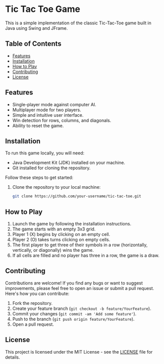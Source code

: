 # Tic Tac Toe Game

This is a simple implementation of the classic Tic-Tac-Toe game built in Java using Swing and JFrame.

## Table of Contents

- [Features](#features)
- [Installation](#installation)
- [How to Play](#how-to-play)
- [Contributing](#contributing)
- [License](#license)

## Features

- Single-player mode against computer AI.
- Multiplayer mode for two players.
- Simple and intuitive user interface.
- Win detection for rows, columns, and diagonals.
- Ability to reset the game.

## Installation

To run this game locally, you will need:

- Java Development Kit (JDK) installed on your machine.
- Git installed for cloning the repository.

Follow these steps to get started:

1. Clone the repository to your local machine:

   ```bash
   git clone https://github.com/your-username/tic-tac-toe.git

## How to Play

1. Launch the game by following the installation instructions.
2. The game starts with an empty 3x3 grid.
3. Player 1 (X) begins by clicking on an empty cell.
4. Player 2 (O) takes turns clicking on empty cells.
5. The first player to get three of their symbols in a row (horizontally, vertically, or diagonally) wins the game.
6. If all cells are filled and no player has three in a row, the game is a draw.

## Contributing

Contributions are welcome! If you find any bugs or want to suggest improvements, please feel free to open an issue or submit a pull request. Here's how you can contribute:

1. Fork the repository.
2. Create your feature branch (`git checkout -b feature/YourFeature`).
3. Commit your changes (`git commit -am 'Add some feature'`).
4. Push to the branch (`git push origin feature/YourFeature`).
5. Open a pull request.

## License

This project is licensed under the MIT License - see the [LICENSE](LICENSE) file for details.
